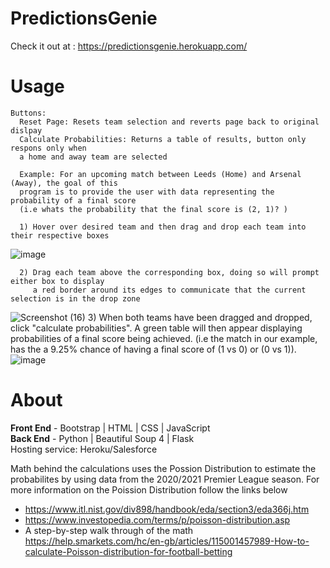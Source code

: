 # PredictionsGenie

Check it out at : https://predictionsgenie.herokuapp.com/

  # Usage
    Buttons:
      Reset Page: Resets team selection and reverts page back to original dislpay
      Calculate Probabilities: Returns a table of results, button only respons only when
      a home and away team are selected
      
      Example: For an upcoming match between Leeds (Home) and Arsenal (Away), the goal of this 
      program is to provide the user with data representing the probability of a final score
      (i.e whats the probability that the final score is (2, 1)? )
      
      1) Hover over desired team and then drag and drop each team into their respective boxes
![image](https://user-images.githubusercontent.com/71049168/132085282-a2848aac-9faa-4ffe-a3b6-6d03ab78019d.png)

      2) Drag each team above the corresponding box, doing so will prompt either box to display
         a red border around its edges to communicate that the current selection is in the drop zone 
![Screenshot (16)](https://user-images.githubusercontent.com/71049168/132085340-a8f52456-fdcb-4c4b-879a-81bc3ab3c6db.png)
      3) When both teams have been dragged and dropped, click "calculate probabilities". 
         A green table will then appear displaying probabilities of a final score being achieved.
         (i.e the match in our example, has the a 9.25% chance of having a final score of (1 vs 0) or (0 vs 1)).
![image](https://user-images.githubusercontent.com/71049168/132085552-b567d1e5-c6c8-4999-ac78-20af11f8727b.png)

# About

**Front End** - Bootstrap | HTML | CSS | JavaScript  
**Back End**  - Python | Beautiful Soup 4 | Flask  
Hosting service: Heroku/Salesforce  

Math behind the calculations uses the Possion Distribution to estimate the probabilites by using data from the
2020/2021 Premier League season. For more information on the Poission Distribution follow the links below
* https://www.itl.nist.gov/div898/handbook/eda/section3/eda366j.htm
* https://www.investopedia.com/terms/p/poisson-distribution.asp
* A step-by-step walk through of the math https://help.smarkets.com/hc/en-gb/articles/115001457989-How-to-calculate-Poisson-distribution-for-football-betting



